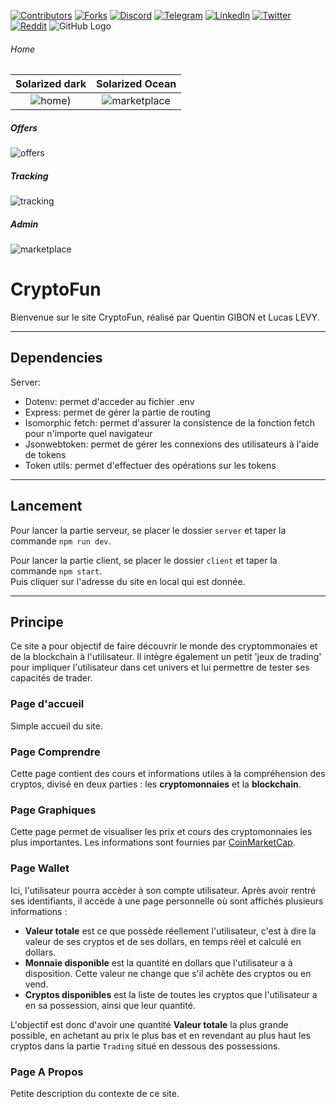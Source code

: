 [![Contributors][contributors-shield]][contributors-url]
[![Forks][forks-shield]][forks-url]
[![Discord][discord-shield]][discord-url]
[![Telegram][telegram-shield]][telegram-url]
[![LinkedIn][linkedin-shield]][linkedin-url]
[![Twitter][twitter-shield]][twitter-url]
[![Reddit][reddit-shield]][reddit-url]
![GitHub Logo](https://token.smartlink.so/wp-content/uploads/2021/04/Logo-HD-1.png)

[contributors-shield]: https://img.shields.io/github/contributors/SmartLlink/Smartlink-Escrow.svg?style=for-the-badge
[contributors-url]: https://github.com/SmartLlink/Smartlink-Escrow/graphs/contributors
[forks-shield]: https://img.shields.io/github/forks/SmartLlink/Smartlink-Escrow.svg?style=for-the-badge
[forks-url]: https://github.com/SmartLlink/Smartlink-Escrow/network/members
[telegram-url]: https://t.me/smartlinkofficial
[telegram-shield]: https://img.shields.io/badge/-Telegram-black.svg?style=for-the-badge&logo=Telegram&colorB=555
[linkedin-url]: https://www.linkedin.com/company/smartlinkso
[linkedin-shield]: https://img.shields.io/badge/-Linkedin-black.svg?style=for-the-badge&logo=Linkedin&colorB=555
[discord-shield]: https://img.shields.io/badge/-Discord-black.svg?style=for-the-badge&logo=discord&colorB=555
[discord-url]:https://discord.gg/Rut5xxqGWQ
[twitter-shield]: https://img.shields.io/badge/-Twitter-black.svg?style=for-the-badge&logo=twitter&colorB=555
[twitter-url]:https://twitter.com/smartlinkHQ
[reddit-shield]: https://img.shields.io/badge/-reddit-black.svg?style=for-the-badge&logo=reddit&colorB=555
[reddit-url]:https://www.reddit.com/user/Teamsmartlink/

###### Home
Solarized dark             |  Solarized Ocean
:-------------------------:|:-------------------------:
![home](https://ipfs.io/ipfs/Qmd1q8kxZmrqeZYQyp68QTuyL1fAPH21NuuyjuMJfR7xB5))  |  ![marketplace](https://ipfs.io/ipfs/QmRfVmL5PuFHutsafEBcfMnZ59AAXTZpkkpSHKT2WK1hKj)
 
##### Offers
![offers](https://ipfs.io/ipfs/QmbRxnZyEcEZkURqc25j2jdSNwBKZM9HP9MzdHcvwfS53x)
##### Tracking
![tracking](https://ipfs.io/ipfs/QmQ9cmeSqK73Y9APQEivXFbHCL5svvQGeLTgwtoFGJ9rTq)
##### Admin
![marketplace](https://ipfs.io/ipfs/QmUWqrQ3EJsPGHFtbYu2PbvA7G3UUNsxjWR2ofr8QqTvMY)


# CryptoFun

Bienvenue sur le site CryptoFun, réalisé par Quentin GIBON et Lucas LEVY.

-----------------
## Dependencies

Server: 
- Dotenv: permet d'acceder au fichier .env
- Express: permet de gérer la partie de routing
- Isomorphic fetch: permet d'assurer la consistence de la fonction fetch pour n'importe quel navigateur
- Jsonwebtoken: permet de gérer les connexions des utilisateurs à l'aide de tokens
- Token utils: permet d'effectuer des opérations sur les tokens

-----------------
## Lancement

Pour lancer la partie serveur, se placer le dossier `server` et taper la commande `npm run dev`.  

Pour lancer la partie client, se placer le dossier `client` et taper la commande `npm start`.  
Puis cliquer sur l'adresse du site en local qui est donnée.

-----------------

## Principe

Ce site a pour objectif de faire découvrir le monde des cryptommonaies et de la blockchain à l'utilisateur. Il intègre également un petit 'jeux de trading' pour impliquer l'utilisateur dans cet univers et lui permettre de tester ses capacités de trader.  

### Page d'accueil

Simple accueil du site.  

### Page Comprendre

Cette page contient des cours et informations utiles à la compréhension des cryptos, divisé en deux parties : les __cryptomonnaies__ et la __blockchain__.  

### Page Graphiques

Cette page permet de visualiser les prix et cours des cryptomonnaies les plus importantes. Les informations sont fournies par [CoinMarketCap](https://coinmarketcap.com/).  

### Page Wallet

Ici, l'utilisateur pourra accèder à son compte utilisateur. Après avoir rentré ses identifiants, il accède à une page personnelle où sont affichés plusieurs informations :

* __Valeur totale__ est ce que possède réellement l'utilisateur, c'est à dire la valeur de ses cryptos et de ses dollars, en temps réel et calculé en dollars.
* __Monnaie disponible__ est la quantité en dollars que l'utilisateur a à disposition. Cette valeur ne change que s'il achète des cryptos ou en vend.
* __Cryptos disponibles__ est la liste de toutes les cryptos que l'utilisateur a en sa possession, ainsi que leur quantité.

L'objectif est donc d'avoir une quantité __Valeur totale__ la plus grande possible, en achetant au prix le plus bas et en revendant au plus haut les cryptos dans la partie `Trading` situé en dessous des possessions.

### Page A Propos

Petite description du contexte de ce site.
